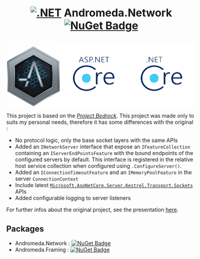 # <p align="center"> [![.NET](https://github.com/thenameless314159/Andromeda.Network/actions/workflows/dotnet.yml/badge.svg)](https://github.com/thenameless314159/Andromeda.Network/actions/workflows/dotnet.yml) Andromeda.Network [![NuGet Badge](https://buildstats.info/nuget/Andromeda.Network)](https://www.nuget.org/packages/Andromeda.Network/) </p>

<div style="text-align:center"><p align="center"><img src="https://raw.githubusercontent.com/thenameless314159/Andromeda.ServiceRegistration/master/andromeda_icon2.png?token=AFMTCCLAUUAALOP5UR4TWWC6JQ6Y6" width="140" height="158"><img src="https://raw.githubusercontent.com/thenameless314159/Andromeda.ServiceRegistration/master/ASP.NET-Core-Logo_2colors_Square_RGB.png?token=AFMTCCNPNVM6MBG7AF6E75K6JQTHI" width="180" height="168"><img src="https://raw.githubusercontent.com/thenameless314159/Andromeda.ServiceRegistration/master/NET-Core-Logo_2colors_Square_RGB.png?token=AFMTCCNORD45RRHKSS456HK6JQTJU" width="180" height="168"></p></div>

This project is based on the [*Project Bedrock*](https://github.com/aspnet/AspNetCore/issues/4772). This project was made only to suits my personal needs, therefore it has some differences with the original :

- No  protocol logic, only the base socket layers with the same APIs
- Added an `INetworkServer` interface that expose an `IFeatureCollection` containing an `IServerEndPointsFeature` with the bound endpoints of the configured servers by default. This interface is registered in the relative host service collection when configured using `.ConfigureServer()`.
- Added an `IConnectionTimeoutFeature` and an `IMemoryPoolFeature` in the server `ConnectionContext`
- Include latest [`Microsoft.AspNetCore.Server.Kestrel.Transport.Sockets`](https://github.com/dotnet/aspnetcore/tree/main/src/Servers/Kestrel/Transport.Sockets/src) APIs
- Added configurable logging to server listeners

For further infos about the original project, see the presentation [here](https://speakerdeck.com/davidfowl/project-bedrock).

## Packages

- Andromeda.Network : [![NuGet Badge](https://buildstats.info/nuget/Andromeda.Network)](https://www.nuget.org/packages/Andromeda.Network/)
- Andromeda.Framing : [![NuGet Badge](https://buildstats.info/nuget/Andromeda.Network.Framing)](https://www.nuget.org/packages/Andromeda.Network.Framing/)

